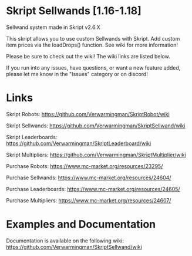 # Skript Sellwands [1.16-1.18]
Sellwand system made in Skript v2.6.X

This skript allows you to use custom Sellwands with Skript. Add custom item prices via the loadDrops() function. See wiki for more information!

Please be sure to check out the wiki! The wiki links are listed below.

If you run into any issues, have questions, or want a new feature added, please let me know in the "Issues" category or on discord!

# Links
Skript Robots: https://github.com/Verwarmingman/SkriptRobot/wiki

Skript Sellwands: https://github.com/Verwarmingman/SkriptSellwand/wiki

Skript Leaderboards: https://github.com/Verwarmingman/SkriptLeaderboard/wiki

Skript Multipliers: https://github.com/Verwarmingman/SkriptMultiplier/wiki


Purchase Robots: https://www.mc-market.org/resources/23295/

Purchase Sellwands: https://www.mc-market.org/resources/24604/

Purchase Leaderboards: https://www.mc-market.org/resources/24605/

Purchase Multipliers: https://www.mc-market.org/resources/24607/

# Examples and Documentation
Documentation is available on the following wiki: https://github.com/Verwarmingman/SkriptSellwand/wiki
